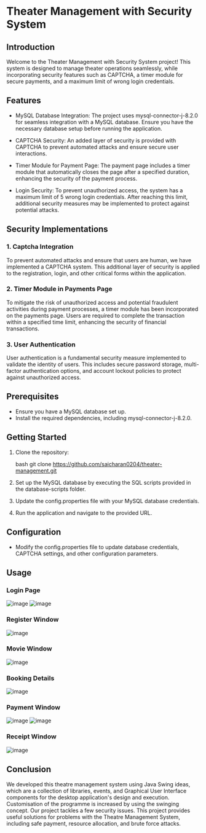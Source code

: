 # Theater Management with Security System

## Introduction

Welcome to the Theater Management with Security System project! This system is designed to manage theater operations seamlessly, while incorporating security features such as CAPTCHA, a timer module for secure payments, and a maximum limit of wrong login credentials.

## Features

- MySQL Database Integration: The project uses mysql-connector-j-8.2.0 for seamless integration with a MySQL database. Ensure you have the necessary database setup before running the application.

- CAPTCHA Security: An added layer of security is provided with CAPTCHA to prevent automated attacks and ensure secure user interactions.

- Timer Module for Payment Page: The payment page includes a timer module that automatically closes the page after a specified duration, enhancing the security of the payment process.

- Login Security: To prevent unauthorized access, the system has a maximum limit of 5 wrong login credentials. After reaching this limit, additional security measures may be implemented to protect against potential attacks.

## Security Implementations

### 1. Captcha Integration

To prevent automated attacks and ensure that users are human, we have implemented a CAPTCHA system. This additional layer of security is applied to the registration, login, and other critical forms within the application.

### 2. Timer Module in Payments Page

To mitigate the risk of unauthorized access and potential fraudulent activities during payment processes, a timer module has been incorporated on the payments page. Users are required to complete the transaction within a specified time limit, enhancing the security of financial transactions.

### 3. User Authentication

User authentication is a fundamental security measure implemented to validate the identity of users. This includes secure password storage, multi-factor authentication options, and account lockout policies to protect against unauthorized access.

## Prerequisites

- Ensure you have a MySQL database set up.
- Install the required dependencies, including mysql-connector-j-8.2.0.

## Getting Started

1. Clone the repository:

    bash
    git clone https://github.com/saicharan0204/theater-management.git
    

2. Set up the MySQL database by executing the SQL scripts provided in the database-scripts folder.

3. Update the config.properties file with your MySQL database credentials.

4. Run the application and navigate to the provided URL.

## Configuration

- Modify the config.properties file to update database credentials, CAPTCHA settings, and other configuration parameters.


## Usage

### Login Page
![image](https://github.com/Prithvikamalanathan/Theatre-Management-System/assets/158607175/629ac94c-229a-418b-b114-89499dc1eff8)
![image](https://github.com/Prithvikamalanathan/Theatre-Management-System/assets/158607175/13ef5c11-f1b5-4362-8463-d0ef5f60165d)

### Register Window
![image](https://github.com/Prithvikamalanathan/Theatre-Management-System/assets/158607175/e0e407e4-425e-4ac2-86f1-d38c18815a2f)

### Movie Window
![image](https://github.com/Prithvikamalanathan/Theatre-Management-System/assets/158607175/2a8c23ed-d21b-4ec7-9657-b585838279db)

### Booking Details
![image](https://github.com/Prithvikamalanathan/Theatre-Management-System/assets/158607175/a05a7918-9a09-4102-a99e-1fea708a7d72)

### Payment Window
![image](https://github.com/Prithvikamalanathan/Theatre-Management-System/assets/158607175/3d4f2630-20f2-420f-83b9-2b9edd6cf280)
![image](https://github.com/Prithvikamalanathan/Theatre-Management-System/assets/158607175/25a973ca-b6ea-4a5d-82f7-f5f6a8fb8c69)

### Receipt Window
![image](https://github.com/Prithvikamalanathan/Theatre-Management-System/assets/158607175/309c58a9-c31e-4980-8931-cfb7cba4cce4)


## Conclusion
We developed this theatre management system using Java Swing ideas, which are a collection of libraries, events, and Graphical User Interface components for the desktop application's design and execution. Customisation of the programme is increased by using the swinging concept. Our project tackles a few security issues. This project provides useful solutions for problems with the Theatre Management System, including safe payment, resource allocation, and brute force attacks.
